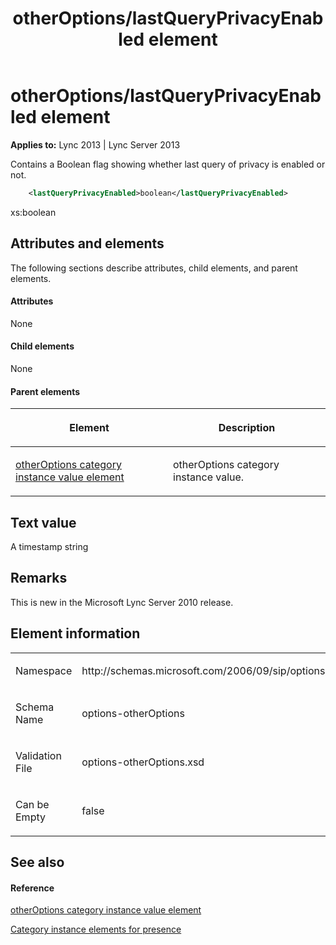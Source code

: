 ﻿---
title: otherOptions/lastQueryPrivacyEnabled element
TOCTitle: otherOptions/lastQueryPrivacyEnabled element
ms:assetid: db381e3b-75ae-4869-bab8-de3de05c8ff1
ms:mtpsurl: https://msdn.microsoft.com/library/Dn454772(v=office.15)
ms:contentKeyID: 57093659
ms.date: 07/24/2014
mtps_version: v=office.15
dev_langs:
- xml
---

# otherOptions/lastQueryPrivacyEnabled element


**Applies to:** Lync 2013 | Lync Server 2013

Contains a Boolean flag showing whether last query of privacy is enabled or not.

```xml
    <lastQueryPrivacyEnabled>boolean</lastQueryPrivacyEnabled>
```

xs:boolean

## Attributes and elements

The following sections describe attributes, child elements, and parent elements.

#### Attributes

None

#### Child elements

None

#### Parent elements

<table>
<colgroup>
<col style="width: 50%" />
<col style="width: 50%" />
</colgroup>
<thead>
<tr class="header">
<th><p>Element</p></th>
<th><p>Description</p></th>
</tr>
</thead>
<tbody>
<tr class="odd">
<td><p><a href="otheroptions-category-instance-value-element.md">otherOptions category instance value element</a></p></td>
<td><p>otherOptions category instance value.</p></td>
</tr>
</tbody>
</table>


## Text value

A timestamp string

## Remarks

This is new in the Microsoft Lync Server 2010 release.

## Element information

<table>
<colgroup>
<col style="width: 50%" />
<col style="width: 50%" />
</colgroup>
<tbody>
<tr class="odd">
<td><p>Namespace</p></td>
<td><p>http://schemas.microsoft.com/2006/09/sip/options/otherOptions</p></td>
</tr>
<tr class="even">
<td><p>Schema Name</p></td>
<td><p>options-otherOptions</p></td>
</tr>
<tr class="odd">
<td><p>Validation File</p></td>
<td><p>options-otherOptions.xsd</p></td>
</tr>
<tr class="even">
<td><p>Can be Empty</p></td>
<td><p>false</p></td>
</tr>
</tbody>
</table>


## See also

#### Reference

[otherOptions category instance value element](otheroptions-category-instance-value-element.md)

[Category instance elements for presence](category-instance-elements-for-presence.md)

